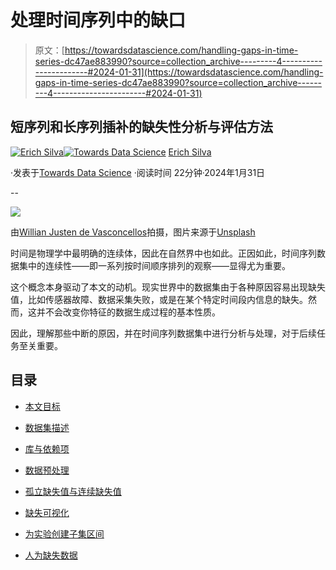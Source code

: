 # 处理时间序列中的缺口

> 原文：[https://towardsdatascience.com/handling-gaps-in-time-series-dc47ae883990?source=collection_archive---------4-----------------------#2024-01-31](https://towardsdatascience.com/handling-gaps-in-time-series-dc47ae883990?source=collection_archive---------4-----------------------#2024-01-31)

## 短序列和长序列插补的缺失性分析与评估方法

[](https://medium.com/@erich.hs?source=post_page---byline--dc47ae883990--------------------------------)[![Erich Silva](../Images/448dee1644d3f3e092bbbcfbbf07592d.png)](https://medium.com/@erich.hs?source=post_page---byline--dc47ae883990--------------------------------)[](https://towardsdatascience.com/?source=post_page---byline--dc47ae883990--------------------------------)[![Towards Data Science](../Images/a6ff2676ffcc0c7aad8aaf1d79379785.png)](https://towardsdatascience.com/?source=post_page---byline--dc47ae883990--------------------------------) [Erich Silva](https://medium.com/@erich.hs?source=post_page---byline--dc47ae883990--------------------------------)

·发表于[Towards Data Science](https://towardsdatascience.com/?source=post_page---byline--dc47ae883990--------------------------------) ·阅读时间 22分钟·2024年1月31日

--

![](../Images/fa54bdfffac3a18bfd84af6520b53324.png)

由[Willian Justen de Vasconcellos](https://unsplash.com/@willianjusten?utm_content=creditCopyText&utm_medium=referral&utm_source=unsplash)拍摄，图片来源于[Unsplash](https://unsplash.com/photos/landscape-photography-of-desert-jOF2TFSNxQI?utm_content=creditCopyText&utm_medium=referral&utm_source=unsplash)

时间是物理学中最明确的连续体，因此在自然界中也如此。正因如此，时间序列数据集中的连续性——即一系列按时间顺序排列的观察——显得尤为重要。

这个概念本身驱动了本文的动机。现实世界中的数据集由于各种原因容易出现缺失值，比如传感器故障、数据采集失败，或是在某个特定时间段内信息的缺失。然而，这并不会改变你特征的数据生成过程的基本性质。

因此，理解那些中断的原因，并在时间序列数据集中进行分析与处理，对于后续任务至关重要。

## 目录

+   [本文目标](#58de)

+   [数据集描述](#f3ff)

+   [库与依赖项](#9dee)

+   [数据预处理](#3ade)

+   [孤立缺失值与连续缺失值](#4f45)

+   [缺失可视化](#a0e1)

+   [为实验创建子集区间](http://5ebb)

+   [人为缺失数据](#1639)
